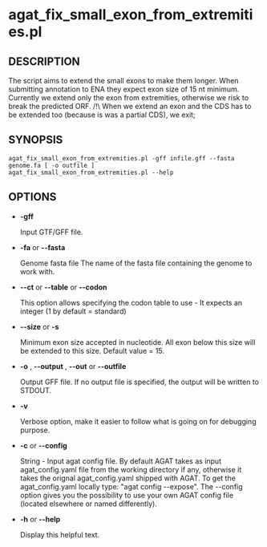 # agat\_fix\_small\_exon\_from\_extremities.pl

## DESCRIPTION

The script aims to extend the small exons to make them longer.
When submitting annotation to ENA they expect exon size of 15 nt minimum.
Currently we extend only the exon from extremities, otherwise we risk to break the predicted ORF.
/!\\ When we extend an exon and the CDS has to be extended too (because is was a partial CDS), we exit;

## SYNOPSIS

```
agat_fix_small_exon_from_extremities.pl -gff infile.gff --fasta genome.fa [ -o outfile ]
agat_fix_small_exon_from_extremities.pl --help
```

## OPTIONS

- **-gff**

    Input GTF/GFF file.

- **-fa** or **--fasta**

    Genome fasta file
    The name of the fasta file containing the genome to work with.

- **--ct** or **--table** or **--codon**

    This option allows specifying the codon table to use - It expects an integer (1 by default = standard)

- **--size** or **-s**

    Minimum exon size accepted in nucleotide. All exon below this size will be extended to this size. Default value = 15.

- **-o** , **--output** , **--out** or **--outfile**

    Output GFF file.  If no output file is specified, the output will be
    written to STDOUT.

- **-v**

    Verbose option, make it easier to follow what is going on for debugging purpose.

- **-c** or **--config**

    String - Input agat config file. By default AGAT takes as input agat_config.yaml file from the working directory if any,
    otherwise it takes the orignal agat_config.yaml shipped with AGAT. To get the agat_config.yaml locally type: "agat config --expose".
    The --config option gives you the possibility to use your own AGAT config file (located elsewhere or named differently).

- **-h** or **--help**

    Display this helpful text.

